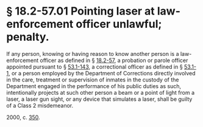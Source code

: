 # § 18.2-57.01 Pointing laser at law-enforcement officer unlawful; penalty.

<p>If any person, knowing or having reason to know another person is a law-enforcement officer as defined in § <a href='http://law.lis.virginia.gov/vacode/18.2-57/'>18.2-57</a>, a probation or parole officer appointed pursuant to § <a href='http://law.lis.virginia.gov/vacode/53.1-143/'>53.1-143</a>, a correctional officer as defined in § <a href='http://law.lis.virginia.gov/vacode/53.1-1/'>53.1-1</a>, or a person employed by the Department of Corrections directly involved in the care, treatment or supervision of inmates in the custody of the Department engaged in the performance of his public duties as such, intentionally projects at such other person a beam or a point of light from a laser, a laser gun sight, or any device that simulates a laser, shall be guilty of a Class 2 misdemeanor.</p><p>2000, c. <a href='http://lis.virginia.gov/cgi-bin/legp604.exe?001+ful+CHAP0350'>350</a>.</p>